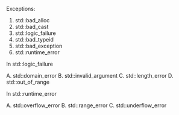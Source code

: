 Exceptions:

1. std::bad_alloc
2. std::bad_cast
3. std::logic_failure
4. std::bad_typeid
5. std::bad_exception
6. std::runtime_error

In std::logic_failure

A. std::domain_error
B. std::invalid_argument
C. std::length_error
D. std::out_of_range

In std::runtime_error

A. std::overflow_error
B. std::range_error
C. std::underflow_error
